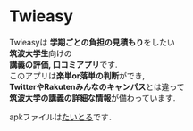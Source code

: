 # Twieasy
Twieasyは
**学期ごとの負担の見積もり**をしたい  
**筑波大学生**向けの  
**講義の評価, 口コミアプリ**です.  
このアプリは**楽単or落単の判断**ができ,  
**TwitterやRakutenみんなのキャンパス**とは違って  
**筑波大学の講義の詳細な情報**が備わっています.

apkファイルは[たいとる](https://drive.google.com/drive/u/0/folders/1AN9cOFzYETNJUQmA9jlktkr5H5XrxxFM)です．
